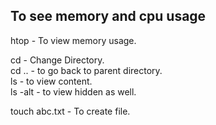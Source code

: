 ## To see memory and cpu usage

htop - To view memory usage.

cd - Change Directory.<br>
cd .. - to go back to parent directory.<br>
ls - to view content.<br>
ls -alt - to view hidden as well.<br>

touch abc.txt - To create file.

